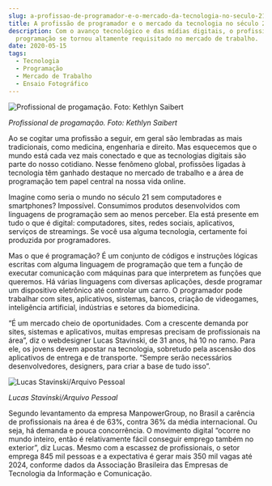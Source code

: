 ```yaml
---
slug: a-profissao-de-programador-e-o-mercado-da-tecnologia-no-seculo-21
title: A profissão de programador e o mercado da tecnologia no século 21
description: Com o avanço tecnológico e das mídias digitais, o profissional de
  programação se tornou altamente requisitado no mercado de trabalho.
date: 2020-05-15
tags:
  - Tecnologia
  - Programação
  - Mercado de Trabalho
  - Ensaio Fotográfico
---
```


![Profissional de progamação. Foto: Kethlyn Saibert](/images/upload/programador01.jpg "Profissional de progamação. Foto: Kethlyn Saibert")

_Profissional de progamação. Foto: Kethlyn Saibert_

Ao se cogitar uma profissão a seguir, em geral são lembradas as mais tradicionais, como medicina, engenharia e direito. Mas esquecemos que o mundo está cada vez mais conectado e que as tecnologias digitais são parte do nosso cotidiano. Nesse fenômeno global, profissões ligadas à tecnologia têm ganhado destaque no mercado de trabalho e a área de programação tem papel central na nossa vida online.

Imagine como seria o mundo no século 21 sem computadores e smartphones? Impossível. Consumimos produtos desenvolvidos com linguagens de programação sem ao menos perceber. Ela está presente em tudo o que é digital: computadores, sites, redes sociais, aplicativos, serviços de streamings. Se você usa alguma tecnologia, certamente foi produzida por programadores.

Mas o que é programação? É um conjunto de códigos e instruções lógicas escritas com alguma linguagem de programação que tem a função de executar comunicação com máquinas para que interpretem as funções que queremos. Há várias linguagens com diversas aplicações, desde programar um dispositivo eletrônico até controlar um carro. O programador pode trabalhar com sites, aplicativos, sistemas, bancos, criação de videogames, inteligência artificial, indústrias e setores da biomedicina.

“É um mercado cheio de oportunidades. Com a crescente demanda por sites, sistemas e aplicativos, muitas empresas precisam de profissionais na área”, diz o webdesigner Lucas Stavinski, de 31 anos, há 10 no ramo. Para ele, os jovens devem apostar na tecnologia, sobretudo pela ascensão dos aplicativos de entrega e de transporte. “Sempre serão necessários desenvolvedores, designers, para criar a base de tudo isso”.

![Lucas Stavinski/Arquivo Pessoal](/images/upload/lucas-stavinski.jpg "Lucas Stavinski/Arquivo Pessoal")

_Lucas Stavinski/Arquivo Pessoal_

Segundo levantamento da empresa ManpowerGroup, no Brasil a carência de profissionais na área é de 63%, contra 36% da média internacional. Ou seja, há demanda e pouca concorrência. O movimento digital “ocorre no mundo inteiro, então é relativamente fácil conseguir emprego também no exterior”, diz Lucas. Mesmo com a escassez de profissionais, o setor emprega 845 mil pessoas e a expectativa é gerar mais 350 mil vagas até 2024, conforme dados da Associação Brasileira das Empresas de Tecnologia da Informação e Comunicação.
